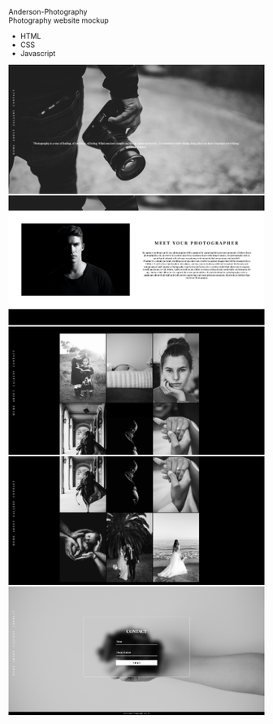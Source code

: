 Anderson-Photography
<br>
Photography website mockup

- HTML
- CSS
- Javascript

![](images/aphoto1.jpg)
![](images/aphoto2.jpg)
![](images/aphoto3.jpg)
![](images/aphoto4.jpg)
![](images/aphoto5.jpg)
